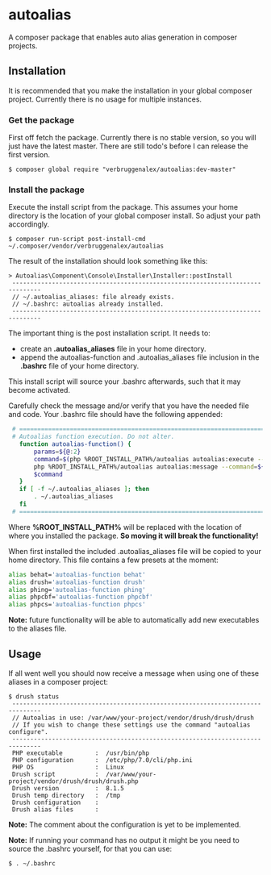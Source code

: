 # autoalias
A composer package that enables auto alias generation in composer
projects.

## Installation
It is recommended that you make the installation in your global composer
project. Currently there is no usage for multiple instances.

### Get the package
First off fetch the package. Currently there is no stable version, so 
you will just have the latest master. There are still todo's before I
can release the first version.
```
$ composer global require "verbruggenalex/autoalias:dev-master"
```

### Install the package
Execute the install script from the package. This assumes your home 
directory is the location of your global composer install. So adjust
your path accordingly.
```
$ composer run-script post-install-cmd  ~/.composer/vendor/verbruggenalex/autoalias
```

The result of the installation should look something like this:
```
> Autoalias\Component\Console\Installer\Installer::postInstall
 ------------------------------------------------------------------------------
 // ~/.autoalias_aliases: file already exists.
 // ~/.bashrc: autoalias already installed.
 ------------------------------------------------------------------------------
```
The important thing is the post installation script. It needs to:
- create an **.autoalias_aliases** file in your home directory.
- append the autoalias-function and .autoalias_aliases file inclusion
in the **.bashrc** file of your home directory.
 
This install script will source your .bashrc afterwards, such that it
may become activated.
 
Carefully check the message and/or verify that you have the needed
file and code. Your .bashrc file should have the following appended:
```bash
 # ================================================================================
 # Autoalias function execution. Do not alter.
   function autoalias-function() {
       params=${@:2}
       command=$(php %ROOT_INSTALL_PATH%/autoalias autoalias:execute --command=$1 --params="${params// \ }")
       php %ROOT_INSTALL_PATH%/autoalias autoalias:message --command=${command%% *}
       $command
   }
   if [ -f ~/.autoalias_aliases ]; then
       . ~/.autoalias_aliases
   fi
 # ================================================================================
 ```
Where **%ROOT_INSTALL_PATH%** will be replaced with the location of where
you installed the package. **So moving it will break the functionality!**

When first installed the included .autoalias_aliases file will be copied
to your home directory. This file contains a few presets at the moment:
```bash
alias behat='autoalias-function behat'
alias drush='autoalias-function drush'
alias phing='autoalias-function phing'
alias phpcbf='autoalias-function phpcbf'
alias phpcs='autoalias-function phpcs'
```
**Note:** future functionality will be able to automatically add new
executables to the aliases file.
 
## Usage
If all went well you should now receive a message when using one of
these aliases in a composer project:
```
$ drush status
 ------------------------------------------------------------------------------
 // Autoalias in use: /var/www/your-project/vendor/drush/drush/drush
 // If you wish to change these settings use the command "autoalias configure".
 ------------------------------------------------------------------------------
 PHP executable         :  /usr/bin/php
 PHP configuration      :  /etc/php/7.0/cli/php.ini
 PHP OS                 :  Linux
 Drush script           :  /var/www/your-project/vendor/drush/drush/drush.php
 Drush version          :  8.1.5
 Drush temp directory   :  /tmp
 Drush configuration    :
 Drush alias files      :
```
**Note:** The comment about the configuration is yet to be implemented.

**Note:** If running your command has no output it might be you need to
source the .bashrc yourself, for that you can use:
```
$ . ~/.bashrc
```
